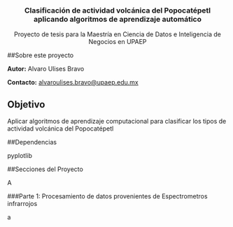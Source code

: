 <div align="center">
  <h3 align="center">Clasificación de actividad volcánica del Popocatépetl aplicando algoritmos de aprendizaje automático</h3>

  <p align="center">
    Proyecto de tesis para la Maestría en Ciencia de Datos e Inteligencia de Negocios en UPAEP
  </p>
</div>


##Sobre este proyecto

**Autor:** Alvaro Ulises Bravo

**Contacto:** alvaroulises.bravo@upaep.edu.mx

## Objetivo

Aplicar  algoritmos  de  aprendizaje  computacional  para  clasificar  los  tipos  de actividad volcánica del Popocatépetl

##Dependencias

pyplotlib


##Secciones del Proyecto

A

###Parte 1: Procesamiento de datos provenientes de Espectrometros infrarrojos

a
